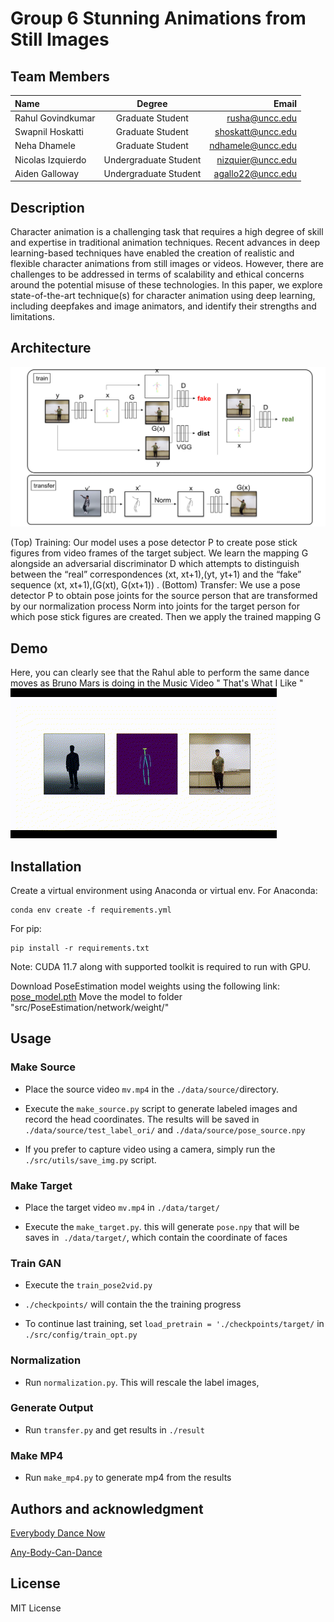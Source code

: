 # Group 6 Stunning Animations from Still Images

## Team Members
|Name|Degree|Email|
|:---|:---:|---:|
| Rahul Govindkumar | Graduate Student | rusha@uncc.edu<br/>|
| Swapnil Hoskatti | Graduate Student | shoskatt@uncc.edu<br/>|
| Neha Dhamele | Graduate Student | ndhamele@uncc.edu<br/>|
| Nicolas Izquierdo | Undergraduate Student | nizquier@uncc.edu<br/>|
| Aiden Galloway | Undergraduate Student | agallo22@uncc.edu<br/>|

## Description

Character animation is a challenging task that requires a high degree of skill and expertise in traditional animation techniques. Recent advances in deep learning-based techniques have enabled the creation of realistic and flexible character animations from still images or videos. However, there are challenges to be addressed in terms of scalability and ethical concerns around the potential misuse of these technologies. In this paper, we explore state-of-the-art technique(s) for character animation using deep learning, including deepfakes and image animators, and identify their strengths and limitations.

## Architecture

![Architecture](https://github.com/swapnil-hoskatti/stunning-animations-from-still-images/blob/16c4d84ad5eaf1665e71db241d2b1252df8b30d9/Architecture.png?raw=true)

(Top) Training: Our model uses a pose detector P to create pose stick figures from video frames of the target subject.
We learn the mapping G alongside an adversarial discriminator D which attempts to distinguish between the “real” correspondences
(xt, xt+1),(yt, yt+1) and the “fake” sequence (xt, xt+1),(G(xt), G(xt+1)) . (Bottom) Transfer: We use a pose detector P to obtain
pose joints for the source person that are transformed by our normalization process Norm into joints for the target person for which pose
stick figures are created. Then we apply the trained mapping G

## Demo
Here, you can clearly see that the Rahul able to perform the same dance moves as Bruno Mars is doing in the Music Video " That's What I Like "
![demo](https://github.com/swapnil-hoskatti/stunning-animations-from-still-images/blob/16c4d84ad5eaf1665e71db241d2b1252df8b30d9/Export.gif?raw=true)

## Installation
Create a virtual environment using Anaconda or virtual env.
For Anaconda:
```
conda env create -f requirements.yml
```
For pip:
```
pip install -r requirements.txt
```
Note: CUDA 11.7 along with supported toolkit is required to run with GPU.

Download PoseEstimation model weights using the following link: 
[pose_model.pth](https://drive.google.com/file/d/1eXVSKMcbxJER57jNXKwfm-JcBbhEINmI/view?usp=sharing)
Move the model to folder "src/PoseEstimation/network/weight/"

## Usage

### Make Source
* Place the source video `mv.mp4` in the `./data/source/`directory.

* Execute the `make_source.py` script to generate labeled images and record the head coordinates. The results will be saved in `./data/source/test_label_ori/` and `./data/source/pose_source.npy`

* If you prefer to capture video using a camera, simply run the `./src/utils/save_img.py` script.

### Make Target

* Place the target video `mv.mp4` in `./data/target/`

* Execute the `make_target.py`. this will generate `pose.npy` that will be saves in  `./data/target/`, which contain the coordinate of faces

### Train GAN

* Execute the `train_pose2vid.py`

* `./checkpoints/` will contain the the training progress

* To continue last training, set `load_pretrain = './checkpoints/target/` in `./src/config/train_opt.py`

### Normalization

* Run `normalization.py`. This will rescale the label images,

### Generate Output

* Run `transfer.py` and get results in `./result`

### Make MP4

* Run `make_mp4.py` to generate mp4 from the results

## Authors and acknowledgment
[Everybody Dance Now](https://arxiv.org/pdf/1808.07371.pdf)

[Any-Body-Can-Dance](https://github.com/aman-arya/Any-Body-Can-Dance)

## License
MIT License